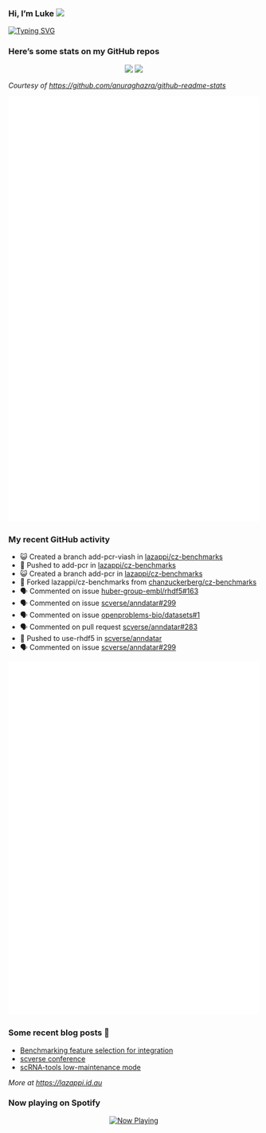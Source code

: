 
<!-- README.md is generated from README.Rmd. Please edit that file -->

### Hi, I’m Luke <img src="https://raw.githubusercontent.com/MartinHeinz/MartinHeinz/master/wave.gif" width="30px">

<!-- Customise this at https://readme-typing-svg.demolab.com -->

[![Typing
SVG](https://readme-typing-svg.demolab.com?font=Fira+Code&duration=3000&pause=200&color=9D24F7&center=true&random=true&width=435&lines=Data+scientist;Bioinformatician;Package+developer;Workflow+engineer)](https://git.io/typing-svg)

<!--
**lazappi/lazappi** is a ✨ _special_ ✨ repository because its `README.md` (this file) appears on your GitHub profile.
&#10;Here are some ideas to get you started:
&#10;- 🔭 I’m currently working on ...
- 🌱 I’m currently learning ...
- 👯 I’m looking to collaborate on ...
- 🤔 I’m looking for help with ...
- 💬 Ask me about ...
- 📫 How to reach me: ...
- 😄 Pronouns: ...
- ⚡ Fun fact: ...
-->

### Here’s some stats on my GitHub repos

<p align="center">
<img src="https://github-readme-stats.vercel.app/api?username=lazappi&count_private=true&show_icons=true&theme=buefy&hide_title=True">
<img src="https://github-readme-stats.vercel.app/api/top-langs/?username=lazappi&hide=html&theme=buefy&layout=compact">
</p>

*Courtesy of <https://github.com/anuraghazra/github-readme-stats>*

<p align="center" style="width:100%;">
<img src="https://github.com/lazappi/lazappi/raw/main/github-intro.svg">
</p>

### My recent GitHub activity

- 😺 Created a branch add-pcr-viash in
  [lazappi/cz-benchmarks](https://github.com/lazappi/cz-benchmarks)
- 📨 Pushed to add-pcr in
  [lazappi/cz-benchmarks](https://github.com/lazappi/cz-benchmarks)
- 😺 Created a branch add-pcr in
  [lazappi/cz-benchmarks](https://github.com/lazappi/cz-benchmarks)
- 🍴 Forked lazappi/cz-benchmarks from
  [chanzuckerberg/cz-benchmarks](https://github.com/chanzuckerberg/cz-benchmarks)
- 🗣 Commented on issue
  [huber-group-embl/rhdf5#163](https://github.com/huber-group-embl/rhdf5#163)
- 🗣 Commented on issue
  [scverse/anndatar#299](https://github.com/scverse/anndatar#299)
- 🗣 Commented on issue
  [openproblems-bio/datasets#1](https://github.com/openproblems-bio/datasets#1)
- 🗣 Commented on pull request
  [scverse/anndatar#283](https://github.com/scverse/anndatar#283)
- 📨 Pushed to use-rhdf5 in
  [scverse/anndatar](https://github.com/scverse/anndatar)
- 🗣 Commented on issue
  [scverse/anndatar#299](https://github.com/scverse/anndatar#299)

<p align="center" style="width:100%;">
<img src="https://github.com/lazappi/lazappi/raw/main/github-status.svg">
</p>

### Some recent blog posts 📝

- [Benchmarking feature selection for
  integration](https://lazappi.id.au/posts/2025-03-15-feature-selection-benchmark/)
- [scverse
  conference](https://lazappi.id.au/posts/2024-09-15-scverse-conference/)
- [scRNA-tools low-maintenance
  mode](https://lazappi.id.au/posts/2024-03-04-scRNAtools-low-maintenance/)

*More at <https://lazappi.id.au>*

### Now playing on Spotify

<p align="center">
<a href="https://now-playing-profile.lazappi.vercel.app/now-playing?open">
<img src="https://now-playing-profile.lazappi.vercel.app/now-playing" width="256" height="64" alt="Now Playing">
</a>
</p>
